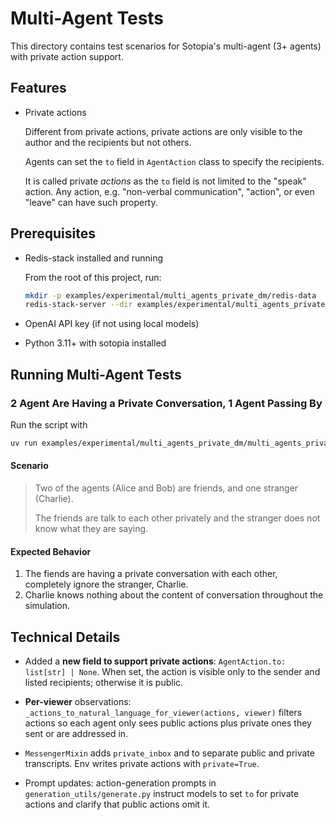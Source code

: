 # Multi-Agent Tests

This directory contains test scenarios for Sotopia's multi-agent (3+ agents)
with private action support.

## Features

- Private actions

    Different from private actions, private actions are only visible to the author
    and the recipients but not others.

    Agents can set the `to` field in `AgentAction` class to specify the
    recipients.

    It is called private *actions* as the `to` field is not limited to the
    "speak" action. Any action, e.g. "non-verbal communication", "action", or
    even "leave" can have such property.

## Prerequisites

- Redis-stack installed and running

    From the root of this project, run:

    ```sh
    mkdir -p examples/experimental/multi_agents_private_dm/redis-data
    redis-stack-server --dir examples/experimental/multi_agents_private_dm/redis-data
    ```

- OpenAI API key (if not using local models)
- Python 3.11+ with sotopia installed

## Running Multi-Agent Tests

### 2 Agent Are Having a Private Conversation, 1 Agent Passing By

Run the script with

```sh
uv run examples/experimental/multi_agents_private_dm/multi_agents_private_dm.py
```

#### Scenario

> Two of the agents (Alice and Bob) are friends, and one stranger (Charlie).
>
> The friends are talk to each other privately and the stranger does not know
> what they are saying.

#### Expected Behavior

1. The fiends are having a private conversation with each other, completely
   ignore the stranger, Charlie.
2. Charlie knows nothing about the content of conversation throughout the
   simulation.

## Technical Details

- Added a **new field to support private actions**: `AgentAction.to: list[str]
  | None`. When set, the action is visible only to the sender and listed
  recipients; otherwise it is public.

- **Per-viewer** observations: `_actions_to_natural_language_for_viewer(actions,
  viewer)` filters actions so each agent only sees public actions plus private
  ones they sent or are addressed in.

- `MessengerMixin` adds `private_inbox` and to separate public and private
  transcripts. Env writes private actions with `private=True`.

- Prompt updates: action-generation prompts in `generation_utils/generate.py`
  instruct models to set `to` for private actions and clarify that public
  actions omit it.
